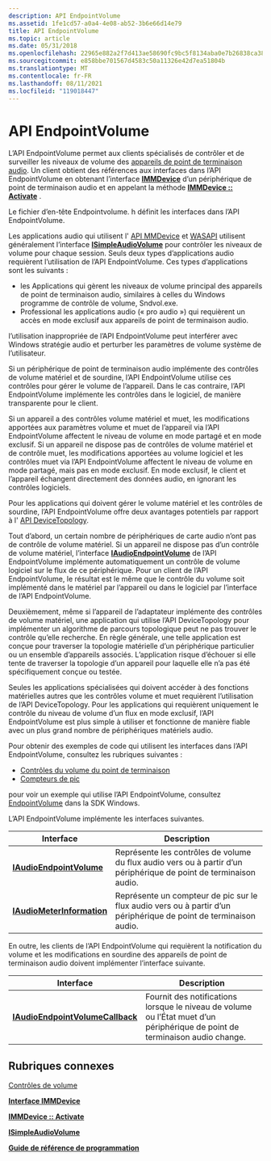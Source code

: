 ```yaml
---
description: API EndpointVolume
ms.assetid: 1fe1cd57-a0a4-4e08-ab52-3b6e66d14e79
title: API EndpointVolume
ms.topic: article
ms.date: 05/31/2018
ms.openlocfilehash: 22965e882a2f7d413ae58690fc9bc5f8134aba0e7b26838ca38c74d7f0093c98
ms.sourcegitcommit: e858bbe701567d4583c50a11326e42d7ea51804b
ms.translationtype: MT
ms.contentlocale: fr-FR
ms.lasthandoff: 08/11/2021
ms.locfileid: "119018447"
---
```

# <a name="endpointvolume-api"></a>API EndpointVolume

L’API EndpointVolume permet aux clients spécialisés de contrôler et de surveiller les niveaux de volume des [appareils de point de terminaison audio](audio-endpoint-devices.md). Un client obtient des références aux interfaces dans l’API EndpointVolume en obtenant l’interface [**IMMDevice**](/windows/desktop/api/Mmdeviceapi/nn-mmdeviceapi-immdevice) d’un périphérique de point de terminaison audio et en appelant la méthode [**IMMDevice :: Activate**](/windows/desktop/api/Mmdeviceapi/nf-mmdeviceapi-immdevice-activate) .

Le fichier d’en-tête Endpointvolume. h définit les interfaces dans l’API EndpointVolume.

Les applications audio qui utilisent l' [API MMDevice](mmdevice-api.md) et [WASAPI](wasapi.md) utilisent généralement l’interface [**ISimpleAudioVolume**](/windows/desktop/api/Audioclient/nn-audioclient-isimpleaudiovolume) pour contrôler les niveaux de volume pour chaque session. Seuls deux types d’applications audio requièrent l’utilisation de l’API EndpointVolume. Ces types d’applications sont les suivants :

-   les Applications qui gèrent les niveaux de volume principal des appareils de point de terminaison audio, similaires à celles du Windows programme de contrôle de volume, Sndvol.exe.
-   Professional les applications audio (« pro audio ») qui requièrent un accès en mode exclusif aux appareils de point de terminaison audio.

l’utilisation inappropriée de l’API EndpointVolume peut interférer avec Windows stratégie audio et perturber les paramètres de volume système de l’utilisateur.

Si un périphérique de point de terminaison audio implémente des contrôles de volume matériel et de sourdine, l’API EndpointVolume utilise ces contrôles pour gérer le volume de l’appareil. Dans le cas contraire, l’API EndpointVolume implémente les contrôles dans le logiciel, de manière transparente pour le client.

Si un appareil a des contrôles volume matériel et muet, les modifications apportées aux paramètres volume et muet de l’appareil via l’API EndpointVolume affectent le niveau de volume en mode partagé et en mode exclusif. Si un appareil ne dispose pas de contrôles de volume matériel et de contrôle muet, les modifications apportées au volume logiciel et les contrôles muet via l’API EndpointVolume affectent le niveau de volume en mode partagé, mais pas en mode exclusif. En mode exclusif, le client et l’appareil échangent directement des données audio, en ignorant les contrôles logiciels.

Pour les applications qui doivent gérer le volume matériel et les contrôles de sourdine, l’API EndpointVolume offre deux avantages potentiels par rapport à l' [API DeviceTopology](devicetopology-api.md).

Tout d’abord, un certain nombre de périphériques de carte audio n’ont pas de contrôle de volume matériel. Si un appareil ne dispose pas d’un contrôle de volume matériel, l’interface [**IAudioEndpointVolume**](/windows/desktop/api/Endpointvolume/nn-endpointvolume-iaudioendpointvolume) de l’API EndpointVolume implémente automatiquement un contrôle de volume logiciel sur le flux de ce périphérique. Pour un client de l’API EndpointVolume, le résultat est le même que le contrôle du volume soit implémenté dans le matériel par l’appareil ou dans le logiciel par l’interface de l’API EndpointVolume.

Deuxièmement, même si l’appareil de l’adaptateur implémente des contrôles de volume matériel, une application qui utilise l’API DeviceTopology pour implémenter un algorithme de parcours topologique peut ne pas trouver le contrôle qu’elle recherche. En règle générale, une telle application est conçue pour traverser la topologie matérielle d’un périphérique particulier ou un ensemble d’appareils associés. L’application risque d’échouer si elle tente de traverser la topologie d’un appareil pour laquelle elle n’a pas été spécifiquement conçue ou testée.

Seules les applications spécialisées qui doivent accéder à des fonctions matérielles autres que les contrôles volume et muet requièrent l’utilisation de l’API DeviceTopology. Pour les applications qui requièrent uniquement le contrôle du niveau de volume d’un flux en mode exclusif, l’API EndpointVolume est plus simple à utiliser et fonctionne de manière fiable avec un plus grand nombre de périphériques matériels audio.

Pour obtenir des exemples de code qui utilisent les interfaces dans l’API EndpointVolume, consultez les rubriques suivantes :

-   [Contrôles du volume du point de terminaison](endpoint-volume-controls.md)
-   [Compteurs de pic](peak-meters.md)

pour voir un exemple qui utilise l’API EndpointVolume, consultez [EndpointVolume](endpointvolume.md) dans la SDK Windows.

L’API EndpointVolume implémente les interfaces suivantes.



| Interface                                                | Description                                                                             |
|----------------------------------------------------------|-----------------------------------------------------------------------------------------|
| [**IAudioEndpointVolume**](/windows/desktop/api/Endpointvolume/nn-endpointvolume-iaudioendpointvolume)     | Représente les contrôles de volume du flux audio vers ou à partir d’un périphérique de point de terminaison audio. |
| [**IAudioMeterInformation**](/windows/desktop/api/Endpointvolume/nn-endpointvolume-iaudiometerinformation) | Représente un compteur de pic sur le flux audio vers ou à partir d’un périphérique de point de terminaison audio.        |



 

En outre, les clients de l’API EndpointVolume qui requièrent la notification du volume et les modifications en sourdine des appareils de point de terminaison audio doivent implémenter l’interface suivante.



| Interface                                                            | Description                                                                                       |
|----------------------------------------------------------------------|---------------------------------------------------------------------------------------------------|
| [**IAudioEndpointVolumeCallback**](/windows/desktop/api/Endpointvolume/nn-endpointvolume-iaudioendpointvolumecallback) | Fournit des notifications lorsque le niveau de volume ou l’État muet d’un périphérique de point de terminaison audio change. |



 

## <a name="related-topics"></a>Rubriques connexes

<dl> <dt>

[Contrôles de volume](volume-controls.md)
</dt> <dt>

[**Interface IMMDevice**](/windows/desktop/api/Mmdeviceapi/nn-mmdeviceapi-immdevice)
</dt> <dt>

[**IMMDevice :: Activate**](/windows/desktop/api/Mmdeviceapi/nf-mmdeviceapi-immdevice-activate)
</dt> <dt>

[**ISimpleAudioVolume**](/windows/desktop/api/Audioclient/nn-audioclient-isimpleaudiovolume)
</dt> <dt>

[**Guide de référence de programmation**](programming-reference.md)
</dt> </dl>

 

 



